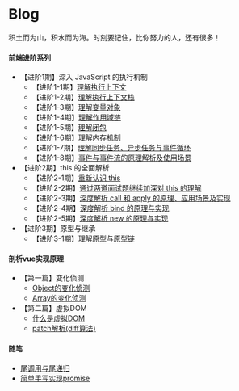 # Blog
积土而为山，积水而为海。时刻要记住，比你努力的人，还有很多！

#### 前端进阶系列

- 【进阶1期】深入 JavaScript 的执行机制
  - 【进阶1-1期】[理解执行上下文](https://github.com/sunbigshan/Blog/issues/4)
  - 【进阶1-2期】[理解执行上下文栈](https://github.com/sunbigshan/Blog/issues/5)
  - 【进阶1-3期】[理解变量对象](https://github.com/sunbigshan/Blog/issues/6)
  - 【进阶1-4期】[理解作用域链](https://github.com/sunbigshan/Blog/issues/7)
  - 【进阶1-5期】[理解闭包](https://github.com/sunbigshan/Blog/issues/9)
  - 【进阶1-6期】[理解内存机制](https://github.com/sunbigshan/Blog/issues/11)
  - 【进阶1-7期】[理解同步任务、异步任务与事件循环](https://github.com/sunbigshan/Blog/issues/12)
  - 【进阶1-8期】[事件与事件流的原理解析及使用场景](https://github.com/sunbigshan/Blog/issues/18)
- 【进阶2期】this 的全面解析
  - 【进阶2-1期】[重新认识 this](https://github.com/sunbigshan/Blog/issues/10)
  - 【进阶2-2期】[通过两道面试题继续加深对 this 的理解](https://github.com/sunbigshan/Blog/issues/14)
  - 【进阶2-3期】[深度解析 call 和 apply 的原理、应用场景及实现](https://github.com/sunbigshan/Blog/issues/15)
  - 【进阶2-4期】[深度解析 bind 的原理与实现](https://github.com/sunbigshan/Blog/issues/16)
  - 【进阶2-5期】[深度解析 new 的原理与实现](https://github.com/sunbigshan/Blog/issues/17)
- 【进阶3期】原型与继承
  - 【进阶3-1期】[理解原型与原型链](https://github.com/sunbigshan/Blog/issues/19)

#### 剖析vue实现原理

- 【第一篇】变化侦测
  - [Object的变化侦测](https://github.com/sunbigshan/Blog/issues/21)
  - [Array的变化侦测](https://github.com/sunbigshan/Blog/issues/22)
- 【第二篇】虚拟DOM
  - [什么是虚拟DOM](https://github.com/sunbigshan/Blog/issues/24)
  - [patch解析(diff算法)](https://github.com/sunbigshan/Blog/issues/25)


#### 随笔

- [尾调用与尾递归](https://github.com/sunbigshan/Blog/issues/20)
- [简单手写实现promise](https://github.com/sunbigshan/Blog/issues/23)
